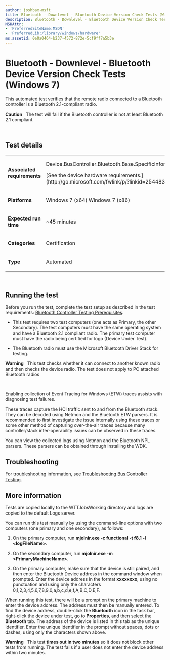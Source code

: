 ```yaml
---
author: joshbax-msft
title: Bluetooth - Downlevel - Bluetooth Device Version Check Tests (Windows 7)
description: Bluetooth - Downlevel - Bluetooth Device Version Check Tests (Windows 7)
MSHAttr:
- 'PreferredSiteName:MSDN'
- 'PreferredLib:/library/windows/hardware'
ms.assetid: 0e0a0464-b237-4572-872e-5cf9ff7a5b3e
---
```


# Bluetooth - Downlevel - Bluetooth Device Version Check Tests (Windows 7)


This automated test verifies that the remote radio connected to a Bluetooth controller is a Bluetooth 2.1-compliant radio.

**Caution**  
The test will fail if the Bluetooth controller is not at least Bluetooth 2.1 compliant.

 

## Test details


<table>
<colgroup>
<col width="50%" />
<col width="50%" />
</colgroup>
<tbody>
<tr class="odd">
<td><p><strong>Associated requirements</strong></p></td>
<td><p>Device.BusController.Bluetooth.Base.SpecificInformationParameters</p>
<p>[See the device hardware requirements.](http://go.microsoft.com/fwlink/p/?linkid=254483)</p></td>
</tr>
<tr class="even">
<td><p><strong>Platforms</strong></p></td>
<td><p>Windows 7 (x64) Windows 7 (x86)</p></td>
</tr>
<tr class="odd">
<td><p><strong>Expected run time</strong></p></td>
<td><p>~45 minutes</p></td>
</tr>
<tr class="even">
<td><p><strong>Categories</strong></p></td>
<td><p>Certification</p></td>
</tr>
<tr class="odd">
<td><p><strong>Type</strong></p></td>
<td><p>Automated</p></td>
</tr>
</tbody>
</table>

 

## Running the test


Before you run the test, complete the test setup as described in the test requirements: [Bluetooth Controller Testing Prerequisites](bluetooth-controller-testing-prerequisites.md).

-   This test requires two test computers (one acts as Primary, the other Secondary). The test computers must have the same operating system and have a Bluetooth 2.1 compliant radio. The primary test computer must have the radio being certified for logo (Device Under Test).

-   The Bluetooth radio must use the Microsoft Bluetooth Driver Stack for testing.

**Warning**  
This test checks whether it can connect to another known radio and then checks the device radio. The test does not apply to PC attached Bluetooth radios

 

Enabling collection of Event Tracing for Windows (ETW) traces assists with diagnosing test failures.

These traces capture the HCI traffic sent to and from the Bluetooth stack. They can be decoded using Netmon and the Bluetooth ETW parsers. It is recommended to first investigate the issue internally using these traces or some other method of capturing over-the-air traces because many controller/stack inter-operability issues can be observed in these traces.

You can view the collected logs using Netmon and the Bluetooth NPL parsers. These parsers can be obtained through installing the WDK.

## Troubleshooting


For troubleshooting information, see [Troubleshooting Bus Controller Testing](troubleshooting-bus-controller-testing.md).

## More information


Tests are copied locally to the WTTJobsWorking directory and logs are copied to the default Logs server.

You can run this test manually by using the command-line options with two computers (one primary and one secondary), as follows:

1.  On the primary computer, run **mjolnir.exe -c functional -t f8.1 -l &lt;logFileName&gt;**.

2.  On the secondary computer, run **mjolnir.exe -m &lt;PrimaryMachineName&gt;**.

3.  On the primary computer, make sure that the device is still paired, and then enter the Bluetooth Device address in the command window when prompted. Enter the device address in the format **xxxxxxxx**, using no punctuation and using only the characters 0,1,2,3,4,5,6,7,8,9,0,a,b,c,d,e,f,A,B,C,D,E,F.

When running this test, there will be a prompt on the primary machine to enter the device address. The address must then be manually entered. To find the device address, double-click the **Bluetooth** icon in the task bar, right-click the device under test, go to **Properties**, and then select the **Bluetooth** tab. The address of the device is listed in this tab as the unique identifier. Enter the unique identifier in the prompt without spaces, dots or dashes, using only the characters shown above.

**Warning**  
This test **times out in two minutes** so it does not block other tests from running. The test fails if a user does not enter the device address within two minutes.

 

 

 






